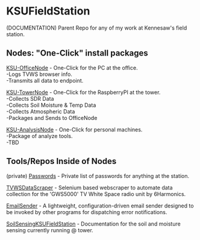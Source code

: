 # KSUFieldStation
(DOCUMENTATION) Parent Repo for any of my work at Kennesaw's field station.

## Nodes: "One-Click" install packages
[KSU-OfficeNode](https://github.com/StevenNaliwajka/KSU-OfficeNode) - One-Click for the PC at the office.  
-Logs TVWS browser info.  
-Transmits all data to endpoint.

[KSU-TowerNode](https://github.com/StevenNaliwajka/KSU-TowerNode) - One-Click for the RaspberryPI at the tower.  
-Collects SDR Data  
-Collects Soil Moisture & Temp Data  
-Collects Atmospheric Data  
-Packages and Sends to OfficeNode

[KSU-AnalysisNode](https://github.com/StevenNaliwajka/KSU-AnalysisNode) - One-Click for personal machines.  
-Package of analyze tools.  
-TBD

## Tools/Repos Inside of Nodes
(private) [Passwords](https://github.com/StevenNaliwajka/KSUFieldStationPasswords) - Private
list of passwords for anything at the station.

[TVWSDataScraper](https://github.com/StevenNaliwajka/TVWSDataScraper) - Selenium based webscraper to automate data 
collection for the 'GWS5000' TV White Space radio unit by 6Harmonics.

[EmailSender](https://github.com/StevenNaliwajka/EmailSender) - A lightweight, configuration-driven email sender 
designed to be invoked by other programs for dispatching error notifications.

[SoilSensingKSUFieldStation](https://github.com/StevenNaliwajka/SoilSensingKSUFieldStation) - Documentation 
for the soil and moisture sensing currently running @ tower.